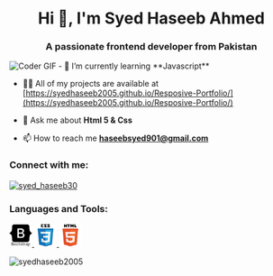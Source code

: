 <h1 align="center">Hi 👋, I'm Syed Haseeb Ahmed</h1>
<h3 align="center">A passionate frontend developer from Pakistan</h3>
<img alt="Coder GIF" height=250 width=350 src="https://magiccopy.xyz/assets/images/hadder.gif" />
- 🌱 I’m currently learning **Javascript**

- 👨‍💻 All of my projects are available at [https://syedhaseeb2005.github.io/Resposive-Portfolio/](https://syedhaseeb2005.github.io/Resposive-Portfolio/)

- 💬 Ask me about **Html 5 & Css**

- 📫 How to reach me **haseebsyed901@gmail.com**

<h3 align="left">Connect with me:</h3>
<p align="left">
<a href="https://instagram.com/syed_haseeb30" target="blank"><img align="center" src="https://raw.githubusercontent.com/rahuldkjain/github-profile-readme-generator/master/src/images/icons/Social/instagram.svg" alt="syed_haseeb30" height="30" width="40" /></a>
</p>

<h3 align="left">Languages and Tools:</h3>
<p align="left"> <a href="https://getbootstrap.com" target="_blank" rel="noreferrer"> <img src="https://raw.githubusercontent.com/devicons/devicon/master/icons/bootstrap/bootstrap-plain-wordmark.svg" alt="bootstrap" width="40" height="40"/> </a> <a href="https://www.w3schools.com/css/" target="_blank" rel="noreferrer"> <img src="https://raw.githubusercontent.com/devicons/devicon/master/icons/css3/css3-original-wordmark.svg" alt="css3" width="40" height="40"/> </a> <a href="https://www.w3.org/html/" target="_blank" rel="noreferrer"> <img src="https://raw.githubusercontent.com/devicons/devicon/master/icons/html5/html5-original-wordmark.svg" alt="html5" width="40" height="40"/> </a> </p>

<p><img align="center" src="https://github-readme-stats.vercel.app/api/top-langs?username=syedhaseeb2005&show_icons=true&locale=en&layout=compact" alt="syedhaseeb2005" /></p>
